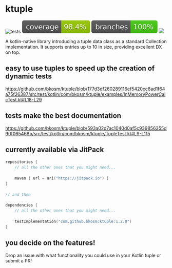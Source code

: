 # ktuple

![tests](https://github.com/bkosm/ktuple/actions/workflows/gradle.yml/badge.svg)
![coverage](.github/badges/jacoco.svg)
![branches](.github/badges/branches.svg)
[![](https://jitpack.io/v/bkosm/ktuple.svg)](https://jitpack.io/#bkosm/ktuple)

A kotlin-native library introducing a tuple data class as a standard Collection implementation. 
It supports entries up to 10 in size, providing excellent DX on top.

## easy to use tuples to speed up the creation of dynamic tests

https://github.com/bkosm/ktuple/blob/177d3df260289116ef5420cc8ad1f64a75f26387/src/test/kotlin/com/bkosm/ktuple/examples/InMemoryPowerCalcTest.kt#L18-L29

## tests make the best documentation

https://github.com/bkosm/ktuple/blob/593a02d7ac1040d0af5c939856355d90f065468b/src/test/kotlin/com/bkosm/ktuple/TupleTest.kt#L9-L115

## currently available via JitPack

```kts
repositories {
    // all the other ones that you might need...

    maven { url = uri("https://jitpack.io") }
}

// and then

dependencies {
    // all the other ones that you might need...
    
    testImplementation("com.github.bkosm:ktuple:1.2.0")
}
```

## you decide on the features!

Drop an issue with what functionality you could use in your Kotlin tuple or submit a PR!
